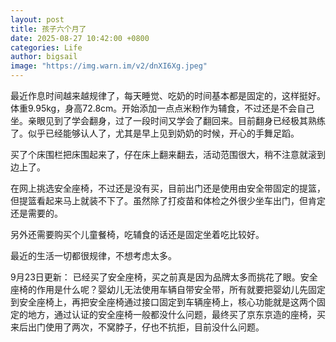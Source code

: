 ```yaml
---
layout: post
title: 孩子六个月了
date: 2025-08-27 10:42:00 +0800
categories: Life
author: bigsail
image: "https://img.warn.im/v2/dnXI6Xg.jpeg"
---
```

最近作息时间越来越规律了，每天睡觉、吃奶的时间基本都是固定的，这样挺好。体重9.95kg，身高72.8cm。开始添加一点点米粉作为辅食，不过还是不会自己坐。亲眼见到了学会翻身，过了一段时间又学会了翻回来。目前翻身已经极其熟练了。似乎已经能够认人了，尤其是早上见到奶奶的时候，开心的手舞足蹈。

买了个床围栏把床围起来了，仔在床上翻来翻去，活动范围很大，稍不注意就滚到边上了。

在网上挑选安全座椅，不过还是没有买，目前出门还是使用由安全带固定的提篮，但提篮看起来马上就装不下了。虽然除了打疫苗和体检之外很少坐车出门，但肯定还是需要的。

另外还需要购买个儿童餐椅，吃辅食的话还是固定坐着吃比较好。

最近的生活一切都很规律，不想考虑太多。

9月23日更新：
已经买了安全座椅，买之前真是因为品牌太多而挑花了眼。安全座椅的作用是什么呢？婴幼儿无法使用车辆自带安全带，所有就要把婴幼儿先固定到安全座椅上，再把安全座椅通过接口固定到车辆座椅上，核心功能就是这两个固定的地方，通过认证的安全座椅一般都没什么问题，最终买了京东京造的座椅，买来后出门使用了两次，不窝脖子，仔也不抗拒，目前没什么问题。
